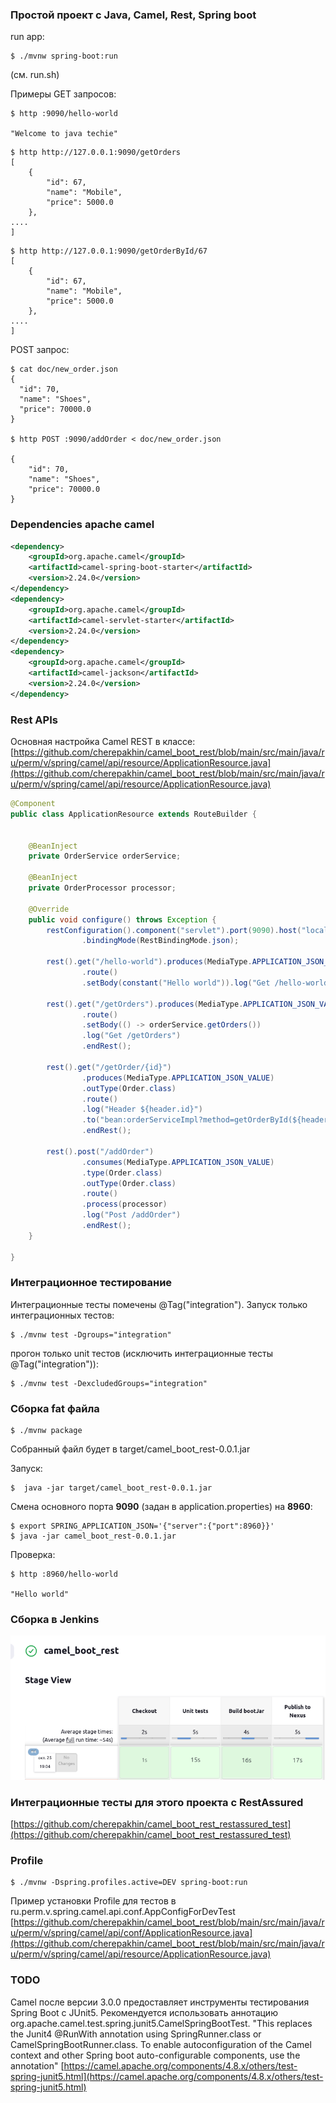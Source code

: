 ### Простой проект с Java, Camel, Rest, Spring boot

run app:

````shell
$ ./mvnw spring-boot:run
````
(см. run.sh)

Примеры GET запросов:

````shell
$ http :9090/hello-world

"Welcome to java techie"
````

````shell
$ http http://127.0.0.1:9090/getOrders
[
    {
        "id": 67,
        "name": "Mobile",
        "price": 5000.0
    },
....
]
````

````shell
$ http http://127.0.0.1:9090/getOrderById/67
[
    {
        "id": 67,
        "name": "Mobile",
        "price": 5000.0
    },
....
]
````



POST запрос:

````shell
$ cat doc/new_order.json 
{
  "id": 70,
  "name": "Shoes",
  "price": 70000.0
}

$ http POST :9090/addOrder < doc/new_order.json

{
    "id": 70,
    "name": "Shoes",
    "price": 70000.0
}

````

### Dependencies apache camel

````xml
<dependency>
    <groupId>org.apache.camel</groupId>
    <artifactId>camel-spring-boot-starter</artifactId>
    <version>2.24.0</version>
</dependency>
<dependency>
    <groupId>org.apache.camel</groupId>
    <artifactId>camel-servlet-starter</artifactId>
    <version>2.24.0</version>
</dependency>
<dependency>
    <groupId>org.apache.camel</groupId>
    <artifactId>camel-jackson</artifactId>
    <version>2.24.0</version>
</dependency>
````

###  Rest APIs

Основная настройка Camel REST в классе: 
[https://github.com/cherepakhin/camel_boot_rest/blob/main/src/main/java/ru/perm/v/spring/camel/api/resource/ApplicationResource.java](https://github.com/cherepakhin/camel_boot_rest/blob/main/src/main/java/ru/perm/v/spring/camel/api/resource/ApplicationResource.java)

````java
@Component
public class ApplicationResource extends RouteBuilder {


    @BeanInject
    private OrderService orderService;

    @BeanInject
    private OrderProcessor processor;

    @Override
    public void configure() throws Exception {
        restConfiguration().component("servlet").port(9090).host("localhost")
                .bindingMode(RestBindingMode.json);

        rest().get("/hello-world").produces(MediaType.APPLICATION_JSON_VALUE)
                .route()
                .setBody(constant("Hello world")).log("Get /hello-world").endRest();

        rest().get("/getOrders").produces(MediaType.APPLICATION_JSON_VALUE)
                .route()
                .setBody(() -> orderService.getOrders())
                .log("Get /getOrders")
                .endRest();

        rest().get("/getOrder/{id}")
                .produces(MediaType.APPLICATION_JSON_VALUE)
                .outType(Order.class)
                .route()
                .log("Header ${header.id}")
                .to("bean:orderServiceImpl?method=getOrderById(${header.id})")
                .endRest();

        rest().post("/addOrder")
                .consumes(MediaType.APPLICATION_JSON_VALUE)
                .type(Order.class)
                .outType(Order.class)
                .route()
                .process(processor)
                .log("Post /addOrder")
                .endRest();
    }

}

````

### Интеграционное тестирование

Интеграционные тесты помечены @Tag("integration"). Запуск только интеграционных тестов:

````shell
$ ./mvnw test -Dgroups="integration"
````

прогон только unit тестов (исключить интеграционные тесты @Tag("integration")):

````shell
$ ./mvnw test -DexcludedGroups="integration"
````


### Сборка fat файла

````shell
$ ./mvnw package
````

Собранный файл будет в target/camel_boot_rest-0.0.1.jar

Запуск:

````shell
$  java -jar target/camel_boot_rest-0.0.1.jar
````

Смена основного порта __9090__ (задан в application.properties) на __8960__:

````shell
$ export SPRING_APPLICATION_JSON='{"server":{"port":8960}}'
$ java -jar camel_boot_rest-0.0.1.jar
````

Проверка:

````shell
$ http :8960/hello-world

"Hello world"

````

### Сборка в Jenkins

![jenkins_build](doc/jenkins_build.png)

### Интеграционные тесты для этого проекта с RestAssured

[https://github.com/cherepakhin/camel_boot_rest_restassured_test](https://github.com/cherepakhin/camel_boot_rest_restassured_test)

###  Profile

````shell
$ ./mvnw -Dspring.profiles.active=DEV spring-boot:run
````

Пример установки Profile для тестов в ru.perm.v.spring.camel.api.conf.AppConfigForDevTest
[https://github.com/cherepakhin/camel_boot_rest/blob/main/src/main/java/ru/perm/v/spring/camel/api/conf/ApplicationResource.java](https://github.com/cherepakhin/camel_boot_rest/blob/main/src/main/java/ru/perm/v/spring/camel/api/resource/ApplicationResource.java)

### TODO

Camel после версии 3.0.0 предоставляет инструменты тестирования Spring Boot с JUnit5. Рекомендуется использовать аннотацию org.apache.camel.test.spring.junit5.CamelSpringBootTest. "This replaces the Junit4 @RunWith annotation using SpringRunner.class or CamelSpringBootRunner.class. To enable autoconfiguration of the Camel context and other Spring boot auto-configurable components, use the annotation"
[https://camel.apache.org/components/4.8.x/others/test-spring-junit5.html](https://camel.apache.org/components/4.8.x/others/test-spring-junit5.html)
